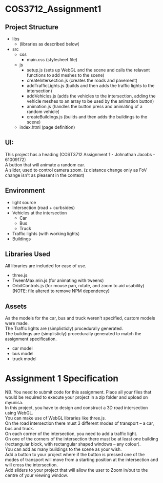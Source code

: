 # COS3712_Assignment1

## Project Structure
* libs
	* (libraries as described below)
* src
	* css
		* main.css (stylesheet file)
	* js
		* setup.js (sets up WebGL and the scene and calls the relavant functions to add meshes to the scene)
		* createIntersection.js (creates the roads and pavement)
		* addTrafficLights.js (builds and then adds the traffic lights to the intersection)
		* addVehicles.js (adds the vehicles to the intersection, adding the vehicle meshes to an array to be used by the animation button)
		* animation.js (handles the button press and animating of a random vehicle)
		* createBuildings.js (builds and then adds the buildings to the scene)
	* index.html (page definition)

## UI:
This project has a heading (COST3712 Assignment 1 - Johnathan Jacobs - 61009172)  
A button that will animate a random car.  
A slider, used to control camera zoom. (z distance change only as FoV change isn't as pleasent in the context)  

## Environment
* light source
* Intersection (road + curbsides)
* Vehicles at the intersection
	* Car
	* Bus
	* Truck 
* Traffic lights (with working lights)
* Buildings

## Libraries Used
All libraries are included for ease of use.
* three.js 
* TweenMax.min.js (for animating with tweens)
* OrbitControls.js (for mouse pan, rotate, and zoom to aid usability) (NOTE: file altered to remove NPM dependency)

## Assets
As the models for the car, bus and truck weren't specified, custom models were made.  
The Traffic lights are (simplisticly) procedurally generated.  
The buildings are (simplisticly) procedurally generated to match the assignment specification.  
* car model
* bus model
* truck model

# Assignment 1 Specification
NB. You need to submit code for this assignment. Place all your files that would be required to execute your project in a zip folder and upload on myunisa.  
In this project, you have to design and construct a 3D road intersection using WebGL.  
You can make use of WebGL libraries like three.js.   
On the road intersection there must 3 different modes of transport – a car, bus and truck.  
On each corner of the intersection, you need to add a traffic light.  
On one of the corners of the intersection there must be at least one building (rectangular block, with rectangular shaped windows – any colour).  
You can add as many buildings to the scene as your wish.  
Add a button to your project where if the button is pressed one of the modes of transport will move from a starting position at the intersection and will cross the intersection.  
Add sliders to your project that will allow the user to Zoom in/out to the centre of your viewing window.  
